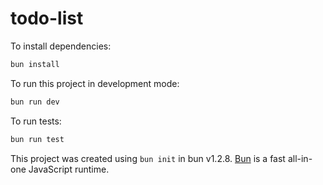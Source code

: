 # todo-list

To install dependencies:

```sh
bun install
```

To run this project in development mode:

```sh
bun run dev
```

To run tests:

```sh
bun run test
```

This project was created using `bun init` in bun v1.2.8. [Bun](https://bun.sh) is a fast all-in-one JavaScript runtime.
